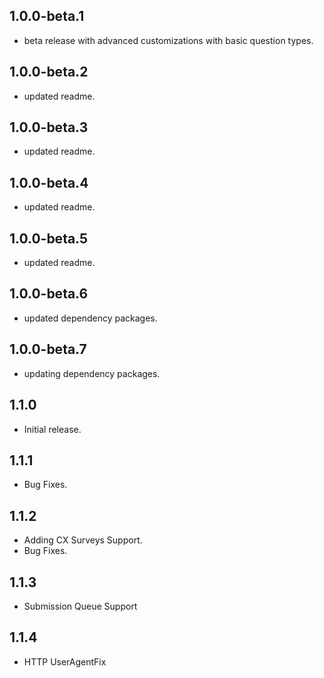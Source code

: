## 1.0.0-beta.1

* beta release with advanced customizations with basic question types.

## 1.0.0-beta.2

* updated readme.

## 1.0.0-beta.3

* updated readme.

## 1.0.0-beta.4

* updated readme.

## 1.0.0-beta.5

* updated readme.

## 1.0.0-beta.6

* updated dependency packages.

## 1.0.0-beta.7

* updating dependency packages.

## 1.1.0

* Initial release.

## 1.1.1

* Bug Fixes.

## 1.1.2

* Adding CX Surveys Support.
* Bug Fixes.
  
## 1.1.3

* Submission Queue Support
  
## 1.1.4

* HTTP UserAgentFix